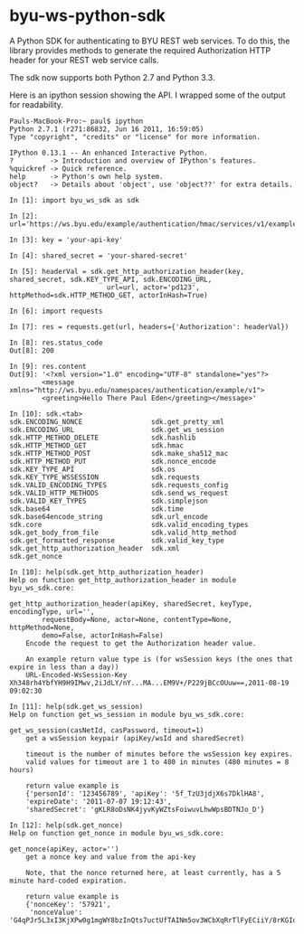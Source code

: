 byu-ws-python-sdk
=================

A Python SDK for authenticating to BYU REST web services.  To do this, the library provides methods to generate the
  required Authorization HTTP header for your REST web service calls.

The sdk now supports both Python 2.7 and Python 3.3.

Here is an ipython session showing the API.  I wrapped some of the output for readability.

    Pauls-MacBook-Pro:~ paul$ ipython
    Python 2.7.1 (r271:86832, Jun 16 2011, 16:59:05)
    Type "copyright", "credits" or "license" for more information.

    IPython 0.13.1 -- An enhanced Interactive Python.
    ?         -> Introduction and overview of IPython's features.
    %quickref -> Quick reference.
    help      -> Python's own help system.
    object?   -> Details about 'object', use 'object??' for extra details.

    In [1]: import byu_ws_sdk as sdk

    In [2]: url='https://ws.byu.edu/example/authentication/hmac/services/v1/exampleWS'

    In [3]: key = 'your-api-key'

    In [4]: shared_secret = 'your-shared-secret'

    In [5]: headerVal = sdk.get_http_authorization_header(key, shared_secret, sdk.KEY_TYPE_API, sdk.ENCODING_URL,
                            url=url, actor='pd123', httpMethod=sdk.HTTP_METHOD_GET, actorInHash=True)

    In [6]: import requests

    In [7]: res = requests.get(url, headers={'Authorization': headerVal})

    In [8]: res.status_code
    Out[8]: 200

    In [9]: res.content
    Out[9]: '<?xml version="1.0" encoding="UTF-8" standalone="yes"?>
            <message xmlns="http://ws.byu.edu/namespaces/authentication/example/v1">
            <greeting>Hello There Paul Eden</greeting></message>'

    In [10]: sdk.<tab>
    sdk.ENCODING_NONCE                 sdk.get_pretty_xml
    sdk.ENCODING_URL                   sdk.get_ws_session
    sdk.HTTP_METHOD_DELETE             sdk.hashlib
    sdk.HTTP_METHOD_GET                sdk.hmac
    sdk.HTTP_METHOD_POST               sdk.make_sha512_mac
    sdk.HTTP_METHOD_PUT                sdk.nonce_encode
    sdk.KEY_TYPE_API                   sdk.os
    sdk.KEY_TYPE_WSSESSION             sdk.requests
    sdk.VALID_ENCODING_TYPES           sdk.requests_config
    sdk.VALID_HTTP_METHODS             sdk.send_ws_request
    sdk.VALID_KEY_TYPES                sdk.simplejson
    sdk.base64                         sdk.time
    sdk.base64encode_string            sdk.url_encode
    sdk.core                           sdk.valid_encoding_types
    sdk.get_body_from_file             sdk.valid_http_method
    sdk.get_formatted_response         sdk.valid_key_type
    sdk.get_http_authorization_header  sdk.xml
    sdk.get_nonce

    In [10]: help(sdk.get_http_authorization_header)
    Help on function get_http_authorization_header in module byu_ws_sdk.core:

    get_http_authorization_header(apiKey, sharedSecret, keyType, encodingType, url='',
            requestBody=None, actor=None, contentType=None, httpMethod=None,
            demo=False, actorInHash=False)
        Encode the request to get the Authorization header value.

        An example return value type is (for wsSession keys (the ones that expire in less than a day))
        URL-Encoded-WsSession-Key Xh348rh4YbfYH9H9IMwv,2iJdLY/nY...MA...EM9V+/P229jBCcOUuw==,2011-08-19 09:02:30

    In [11]: help(sdk.get_ws_session)
    Help on function get_ws_session in module byu_ws_sdk.core:

    get_ws_session(casNetId, casPassword, timeout=1)
        get a wsSession keypair (apiKey/wsId and sharedSecret)

        timeout is the number of minutes before the wsSession key expires.
        valid values for timeout are 1 to 480 in minutes (480 minutes = 8 hours)

        return value example is
        {'personId': '123456789', 'apiKey': '5f_TzU3jdjX6s7DklHA8',
        'expireDate': '2011-07-07 19:12:43',
        'sharedSecret': 'gKLR8oDsNK4jyvKyWZtsFoiwuvLhwWpsBDTNJo_D'}

    In [12]: help(sdk.get_nonce)
    Help on function get_nonce in module byu_ws_sdk.core:

    get_nonce(apiKey, actor='')
        get a nonce key and value from the api-key

        Note, that the nonce returned here, at least currently, has a 5 minute hard-coded expiration.

        return value example is
        {'nonceKey': '57921',
         'nonceValue': 'G4qPJr5L3xI3KjXPw0g1mgWY8bzInQts7uctUfTAINm5ov3WCbXqRrTlFyECiiY/8rKGIqGUNDMxI9HlFvDEKg=='}

